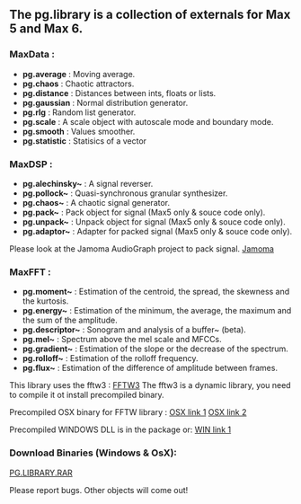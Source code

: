 ## The pg.library is a collection of externals for Max 5 and Max 6.

### MaxData :

* **pg.average** : Moving average.
* **pg.chaos** : Chaotic attractors.
* **pg.distance** : Distances between ints, floats or lists.
* **pg.gaussian** : Normal distribution generator.
* **pg.rlg** : Random list generator.
* **pg.scale** : A scale object with autoscale mode and boundary mode.
* **pg.smooth** : Values smoother.
* **pg.statistic** : Statisics of a vector

### MaxDSP :
* **pg.alechinsky~** : A signal reverser.
* **pg.pollock~** : Quasi-synchronous granular synthesizer.
* **pg.chaos~** : A chaotic signal generator.
* **pg.pack~** : Pack object for signal (Max5 only & souce code only).
* **pg.unpack~** : Unpack object for signal (Max5 only & souce code only).
* **pg.adaptor~** : Adapter for packed signal (Max5 only & souce code only).

Please look at the Jamoma AudioGraph project to pack signal.
[Jamoma](http://www.jamoma.org/)

### MaxFFT :

* **pg.moment~** : Estimation of the centroid, the spread, the skewness and the kurtosis.
* **pg.energy~** : Estimation of the minimum, the average, the maximum and the sum of the amplitude.
* **pg.descriptor~** : Sonogram and analysis of a buffer~ (beta).
* **pg.mel~** : Spectrum above the mel scale and MFCCs.
* **pg.gradient~** : Estimation of the slope or the decrease of the spectrum.
* **pg.rolloff~** : Estimation of the rolloff frequency.
* **pg.flux~** : Estimation of the difference of amplitude between frames.

This library uses the fftw3 : [FFTW3](http://www.fftw.org/)
The fftw3 is a dynamic library, you need to compile it ot install precompiled binary.

Precompiled OSX binary for FFTW library :
[OSX link 1](http://pdb.finkproject.org/pdb/package.php/fftw3?rel_id=10.7-x86_64-current-stable)
[OSX link 2](http://antst.net/Site/FFTW_for_MAC_OS_X.html)

Precompiled WINDOWS DLL is in the package or:
[WIN link 1](http://web.media.mit.edu/~tristan/)

### Download Binaries (Windows & OsX):

[PG.LIBRARY.RAR](http://dl.dropbox.com/u/21891549/pg.library.rar)

Please report bugs. Other objects will come out!
